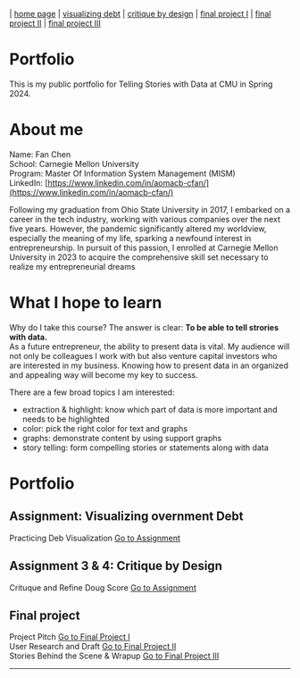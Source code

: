 | [home page](https://yzjdxfc1.github.io/telling-stories-with-data-portfolio) | [visualizing debt](dataviz2.md) | [critique by design](critique-by-design.md) | [final project I](final-project-part-one.md) | [final project II](final-project-part-two.md) | [final project III](final-project-part-three.md)
# Portfolio
This is my public portfolio for Telling Stories with Data at CMU in Spring 2024.

# About me
Name: Fan Chen  
School: Carnegie Mellon University  
Program: Master Of Information System Management (MISM)  
LinkedIn: [https://www.linkedin.com/in/aomacb-cfan/](https://www.linkedin.com/in/aomacb-cfan/)  

Following my graduation from Ohio State University in 2017, I embarked on a career in the tech industry, working with various companies over the next five years. However, the pandemic significantly altered my worldview, especially the meaning of my life, sparking a newfound interest in entrepreneurship. In pursuit of this passion, I enrolled at Carnegie Mellon University in 2023 to acquire the comprehensive skill set necessary to realize my entrepreneurial dreams

# What I hope to learn
Why do I take this course? The answer is clear: **To be able to tell strories with data.**  
As a future entrepreneur, the ability to present data is vital. My audience will not only be colleagues I work with but also venture capital investors who are interested in my business. Knowing how to present data in an organized and appealing way will become my key to success.   

There are a few broad topics I am interested:
- extraction & highlight: know which part of data is more important and needs to be highlighted
- color: pick the right color for text and graphs
- graphs: demonstrate content by using support graphs
- story telling: form compelling stories or statements along with data

# Portfolio

## Assignment: Visualizing overnment Debt
Practicing Deb Visualization [Go to Assignment](dataviz2.md)
<!-- For this assignment, make sure you set up and link to a new page.  This page is linking to a new Markdown document called `visualizing-government-debt.md`.  For links to Markdown files in your repository, you can just include the name of the page without the `.md` extension. -->

## Assignment 3 & 4: Critique by Design
Crituque and Refine Doug Score [Go to Assignment](critique-by-design.md)
<!-- For this assignment, make sure you set up and link to a new page.  This page is linking to a new Markdown document called `critique-by-design.md`.   -->

## Final project
Project Pitch [Go to Final Project I](final-project-part-one.md)   
User Research and Draft [Go to Final Project II](final-project-part-two.md)   
Stories Behind the Scene & Wrapup [Go to Final Project III](final-project-part-three.md)   

---
